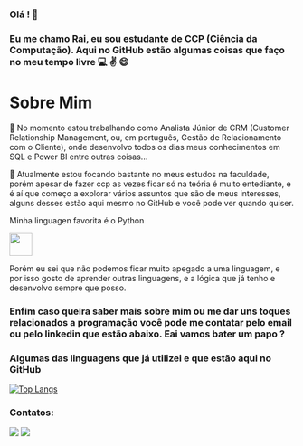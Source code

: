 ### Olá ! 👋
### Eu me chamo Rai, eu sou estudante de CCP (Ciência da Computação). Aqui no GitHub estão algumas coisas que faço no meu tempo livre  :computer: :v: :smile:

# Sobre Mim

:briefcase: No momento estou trabalhando como Analista Júnior de CRM (Customer Relationship Management, ou, em português, Gestão de Relacionamento com o Cliente), onde desenvolvo todos os dias meus conhecimentos em SQL e Power BI entre outras coisas...

:ledger: Atualmente estou focando bastante no meus estudos na faculdade, porém apesar de fazer ccp as vezes ficar só na teória é muito entediante, e é aí que começo a explorar vários assuntos que são de meus interesses, alguns desses estão aqui mesmo no GitHub e você pode ver quando quiser.

Minha linguagen favorita é o Python 

<img src="https://cdn.jsdelivr.net/gh/devicons/devicon/icons/python/python-original.svg" width="40" height="40" />
          
Porém eu sei que não podemos ficar muito apegado a uma linguagem, e por isso gosto de aprender outras linguagens, e a lógica que já tenho e desenvolvo sempre que posso.

### Enfim caso queira saber mais sobre mim ou me dar uns toques relacionados a programação você pode me contatar pelo email ou pelo linkedin que estão abaixo. Eai vamos bater um papo ?  

### Algumas das linguagens que já utilizei e que estão aqui no GitHub
[![Top Langs](https://github-readme-stats.vercel.app/api/top-langs/?username=raimota&theme=none&layout=compact&show_icons=true&title_color=6e40c9&icon_color=6e40c9)](https://github.com/anuraghazra/github-readme-stats)

### Contatos:

<div>
<a href = "mailto:rmgithub2020@gmail.com"><img src="https://img.shields.io/badge/Gmail-D14836?style=for-the-badge&logo=gmail&logoColor=white" target="_blank"></a>
<a href="https://www.linkedin.com/in/raimota/" target="_blank"><img src="https://img.shields.io/badge/-LinkedIn-%230077B5?style=for-the-badge&logo=linkedin&logoColor=white" target="_blank"></a>   
</div>

<!--
**raimota/raimota** is a ✨ _special_ ✨ repository because its `README.md` (this file) appears on your GitHub profile.

Here are some ideas to get you started:

- 🔭 I’m currently working on ...
- 🌱 I’m currently learning ...
- 👯 I’m looking to collaborate on ...
- 🤔 I’m looking for help with ...
- 💬 Ask me about ...
- 📫 How to reach me: ...
- 😄 Pronouns: ...
- ⚡ Fun fact: ...
-->
